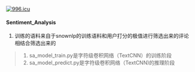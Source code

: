 [![996.icu](https://img.shields.io/badge/link-996.icu-red.svg)](https://996.icu)
#### Sentiment_Analysis
1. 训练的语料来自于snownlp的训练语料和用户打分的极值进行筛选出来的评论相结合筛选出来的

>1. sa_model_train.py是字符级卷积网络（TextCNN）的训练阶段
>2. sa_model_predict.py是字符级卷积网络（TextCNN)的推理阶段

